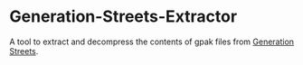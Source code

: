 # Generation-Streets-Extractor
 A tool to extract and decompress the contents of gpak files from [Generation Streets](https://store.steampowered.com/app/887970).
